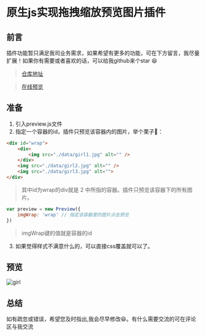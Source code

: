# 原生js实现拖拽缩放预览图片插件

## 前言
插件功能暂只满足我司业务需求，如果希望有更多的功能，可在下方留言，我尽量扩展！如果你有需要或者喜欢的话，可以给我github来个star 😆

> [仓库地址](https://github.com/zhouatie/plugin/tree/master/previewImg)

> [在线预览](https://zhouatie.github.io/plugin/previewImg/preview.html)

## 准备
1. 引入preview.js文件
2. 指定一个容器的id，插件只预览该容器内的图片，举个栗子🌰：

  ```html
  <div id="wrap">
      <div>
          <img src="./data/girl1.jpg" alt="" />
      </div>
      <img src="./data/girl2.jpg" alt="" />
      <img src="./data/girl3.jpg" alt="">
  </div>
  ```
  > 其中id为wrap的div就是 2 中所指的容器。插件只预览该容器下的所有图片。

  ```javaScript
  var preview = new Preview({
      imgWrap: 'wrap' // 指定该容器里的图片点击预览
  })
  ```
  > imgWrap键的值就是容器的id

3. 如果觉得样式不满意什么的，可以直接css覆盖就可以了。

## 预览
![girl](https://github.com/zhouatie/plugin/raw/master/previewImg/data/myGirl.gif)

## 总结
如有疏忽或错误，希望您及时指出,我会尽早修改😆。有什么需要交流的可在评论区与我交流
